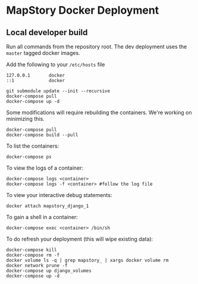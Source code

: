 
MapStory Docker Deployment
================


Local developer build
----------

Run all commands from the repository root.
The dev deployment uses the `master` tagged docker images.

Add the following to your `/etc/hosts` file
```
127.0.0.1       docker
::1             docker
```


```
git submodule update --init --recursive
docker-compose pull
docker-compose up -d
```

Some modifications will require rebuilding the containers. We're working on minimizing this.
```
docker-compose pull
docker-compose build --pull
```

To list the containers:
```
docker-compose ps
```

To view the logs of a container:
```
docker-compose logs <container>
docker-compose logs -f <container> #follow the log file
```

To view your interactive debug statements:
```
docker attach mapstory_django_1
```

To gain a shell in a container:
```
docker-compose exec <container> /bin/sh
```

To do refresh your deployment (this will wipe existing data):
```
docker-compose kill
docker-compose rm -f
docker volume ls -q | grep mapstory_ | xargs docker volume rm
docker network prune -f
docker-compose up django_volumes
docker-compose up -d
```
